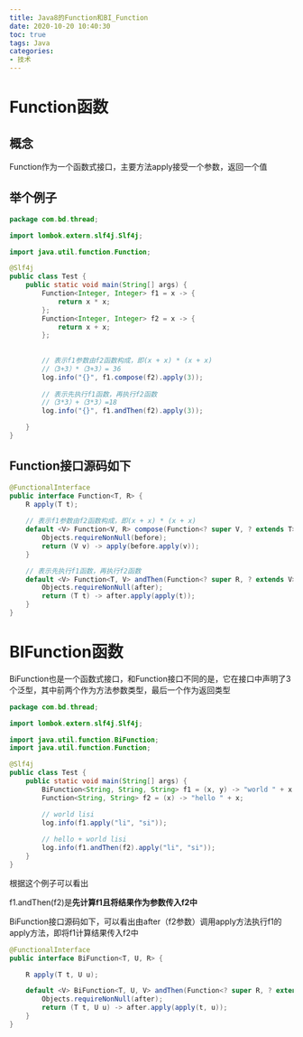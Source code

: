 ```yaml
---
title: Java8的Function和BI_Function
date: 2020-10-20 10:40:30
toc: true
tags: Java 
categories: 
- 技术
---
```


# Function函数

## 概念

 Function作为一个函数式接口，主要方法apply接受一个参数，返回一个值

## 举个例子

```java
package com.bd.thread;

import lombok.extern.slf4j.Slf4j;

import java.util.function.Function;

@Slf4j
public class Test {
    public static void main(String[] args) {
        Function<Integer, Integer> f1 = x -> {
            return x * x;
        };
        Function<Integer, Integer> f2 = x -> {
            return x + x;
        };
      
        
        // 表示f1参数由f2函数构成，即(x + x) * (x + x)
        //（3+3）*（3+3）= 36
        log.info("{}", f1.compose(f2).apply(3));
        
        // 表示先执行f1函数，再执行f2函数
        //（3*3）+（3*3）=18
        log.info("{}", f1.andThen(f2).apply(3));

    }
}
```

## Function接口源码如下

```java
@FunctionalInterface
public interface Function<T, R> {
    R apply(T t);
   
    // 表示f1参数由f2函数构成，即(x + x) * (x + x)
    default <V> Function<V, R> compose(Function<? super V, ? extends T> before) {
        Objects.requireNonNull(before);
        return (V v) -> apply(before.apply(v));
    }

    // 表示先执行f1函数，再执行f2函数
    default <V> Function<T, V> andThen(Function<? super R, ? extends V> after) {
        Objects.requireNonNull(after);
        return (T t) -> after.apply(apply(t));
    }
}
```



# BIFunction函数

BiFunction也是一个函数式接口，和Function接口不同的是，它在接口中声明了3个泛型，其中前两个作为方法参数类型，最后一个作为返回类型

```java
package com.bd.thread;

import lombok.extern.slf4j.Slf4j;

import java.util.function.BiFunction;
import java.util.function.Function;

@Slf4j
public class Test {
    public static void main(String[] args) {
        BiFunction<String, String, String> f1 = (x, y) -> "world " + x + y;
        Function<String, String> f2 = (x) -> "hello " + x;

        // world lisi
        log.info(f1.apply("li", "si"));
        
        // hello + world lisi
        log.info(f1.andThen(f2).apply("li", "si"));
    }
}
```

根据这个例子可以看出

f1.andThen(f2)是**先计算f1且将结果作为参数传入f2中**

BiFunction接口源码如下，可以看出由after（f2参数）调用apply方法执行f1的apply方法，即将f1计算结果传入f2中

```java
@FunctionalInterface
public interface BiFunction<T, U, R> {

    R apply(T t, U u);

    default <V> BiFunction<T, U, V> andThen(Function<? super R, ? extends V> after) {
        Objects.requireNonNull(after);
        return (T t, U u) -> after.apply(apply(t, u));
    }
}
```

